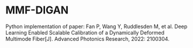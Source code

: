 # MMF-DIGAN
Python implementation of paper: Fan P, Wang Y, Ruddlesden M, et al. Deep Learning Enabled Scalable Calibration of a Dynamically Deformed Multimode Fiber[J]. Advanced Photonics Research, 2022: 2100304.
